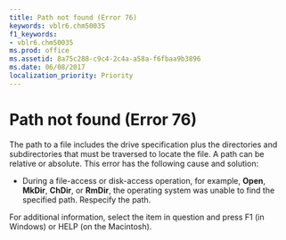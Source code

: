 ```yaml
---
title: Path not found (Error 76)
keywords: vblr6.chm50035
f1_keywords:
- vblr6.chm50035
ms.prod: office
ms.assetid: 8a75c288-c9c4-2c4a-a58a-f6fbaa9b3896
ms.date: 06/08/2017
localization_priority: Priority
---
```



# Path not found (Error 76)

The path to a file includes the drive specification plus the directories and subdirectories that must be traversed to locate the file. A path can be relative or absolute. This error has the following cause and solution:



- During a file-access or disk-access operation, for example,  **Open**, **MkDir**, **ChDir**, or **RmDir**, the operating system was unable to find the specified path. Respecify the path.
    

For additional information, select the item in question and press F1 (in Windows) or HELP (on the Macintosh).

